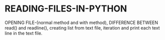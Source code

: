 # READING-FILES-IN-PYTHON
OPENING FILE-(normal method and with method),
DIFFERENCE BETWEEN read() and readline(),
creating list from text file,
iteration and print each text line in the text file.
